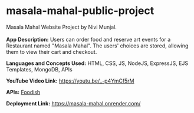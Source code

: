 # masala-mahal-public-project
Masala Mahal Website Project by Nivi Munjal. <br><br>
**App Description:** Users can order food and reserve art events for a Restaurant named "Masala Mahal". The users' choices are stored, allowing them to view their cart and checkout. <br>

**Languages and Concepts Used:** HTML, CSS, JS, NodeJS, ExpressJS, EJS Templates, MongoDB, APIs <br>

**YouTube Video Link:** https://youtu.be/_-p4YmCf5rM <br>

**APIs:** [Foodish](https://foodish-api.com/)  <br>

**Deployment Link:** https://masala-mahal.onrender.com/ <br>
